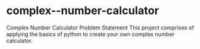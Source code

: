 # complex--number-calculator
Complex  Number Calculator
Problem Statement
This project comprises of applying the basics of python to create your own complex number calculator.
